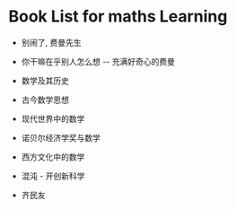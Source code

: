 # Book List for maths Learning

* 别闹了, 费曼先生
* 你干嘛在乎别人怎么想 -- 充满好奇心的费曼
* 数学及其历史
* 古今数学思想
* 现代世界中的数学
* 诺贝尔经济学奖与数学
* 西方文化中的数学
* 混沌 - 开创新科学

* 齐民友
